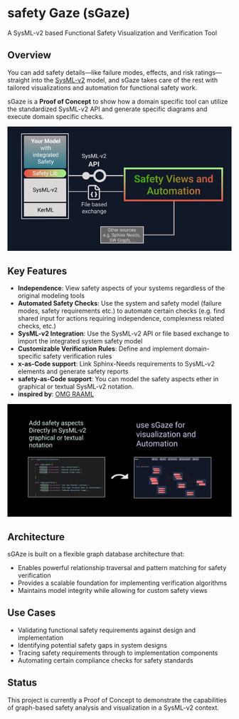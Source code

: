 # safety Gaze (sGaze)

A SysML-v2 based Functional Safety Visualization and Verification Tool

## Overview

You can add safety details—like failure modes, effects, and risk ratings—straight into the [SysML-v2](https://www.omg.org/spec/SysML/2.0/Beta2/About-SysML) model, and sGaze takes care of the rest with tailored visualizations and automation for functional safety work.

sGaze is a **Proof of Concept** to show how a domain specific tool can utilize the standardized SysML-v2 API and generate specific diagrams and execute domain specific checks.    


<img src="img/sgintro.png" alt="Architecture Diagram" width="600" />

## Key Features

- **Independence**: View safety aspects of your systems regardless of the original modeling tools 
- **Automated Safety Checks**: Use the system and safety model (failure modes, safety requirements etc.) to automate certain checks (e.g. find shared input for actions requiring independence, complexness related checks, etc.) 
- **SysML-v2 Integration**: Use the SysML-v2 API or file based exchange to import the integrated system safety model
- **Customizable Verification Rules**: Define and implement domain-specific safety verification rules
- **x-as-Code support**: Link Sphinx-Needs requirements to SysML-v2 elements and generate safety reports 
- **safety-as-Code support**: You can model the safety aspects ether in graphical or textual SysML-v2 notation.  
- **inspired by**: [OMG RAAML](https://www.omg.org/spec/RAAML/1.0/About-RAAML)

<img src="img/sGazeUsage.png" alt="Using sGaze" width="700" />

## Architecture

sGAze is built on a flexible graph database architecture that:

- Enables powerful relationship traversal and pattern matching for safety verification
- Provides a scalable foundation for implementing verification algorithms
- Maintains model integrity while allowing for custom safety views

## Use Cases

- Validating functional safety requirements against design and implementation
- Identifying potential safety gaps in system designs
- Tracing safety requirements through to implementation components
- Automating certain compliance checks for safety standards

## Status

This project is currently a Proof of Concept to demonstrate the capabilities of graph-based safety analysis and visualization in a SysML-v2 context.
